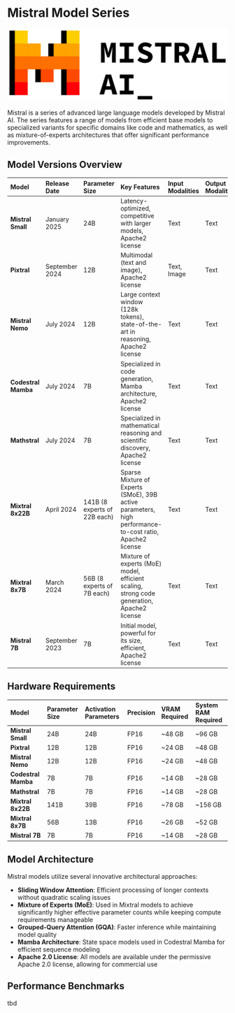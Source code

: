 # Mistral Model Series

![Mistral Logo](../../assets/images/models/mistral-logo.png)

Mistral is a series of advanced large language models developed by Mistral AI. The series features a range of models from efficient base models to specialized variants for specific domains like code and mathematics, as well as mixture-of-experts architectures that offer significant performance improvements.

## Model Versions Overview

| Model | Release Date | Parameter Size | Key Features | Input Modalities | Output Modalities |
|:------|:-------------|:---------------|:-------------|:-----------------|:------------------|
| **Mistral Small** | January 2025 | 24B | Latency-optimized, competitive with larger models, Apache2 license | Text | Text |
| **Pixtral** | September 2024 | 12B | Multimodal (text and image), Apache2 license | Text, Image | Text |
| **Mistral Nemo** | July 2024 | 12B | Large context window (128k tokens), state-of-the-art in reasoning, Apache2 license | Text | Text |
| **Codestral Mamba** | July 2024 | 7B | Specialized in code generation, Mamba architecture, Apache2 license | Text | Text |
| **Mathstral** | July 2024 | 7B | Specialized in mathematical reasoning and scientific discovery, Apache2 license | Text | Text |
| **Mixtral 8x22B** | April 2024 | 141B (8 experts of 22B each) | Sparse Mixture of Experts (SMoE), 39B active parameters, high performance-to-cost ratio, Apache2 license | Text | Text |
| **Mixtral 8x7B** | March 2024 | 56B (8 experts of 7B each) | Mixture of experts (MoE) model, efficient scaling, strong code generation, Apache2 license | Text | Text |
| **Mistral 7B** | September 2023 | 7B | Initial model, powerful for its size, efficient, Apache2 license | Text | Text |

## Hardware Requirements

| Model | Parameter Size | Activation Parameters | Precision | VRAM Required | System RAM Required |
|:------|:---------------|:----------------------|:----------|:--------------|:--------------------|
| **Mistral Small** | 24B | 24B | FP16 | ~48 GB | ~96 GB |
| **Pixtral** | 12B | 12B | FP16 | ~24 GB | ~48 GB |
| **Mistral Nemo** | 12B | 12B | FP16 | ~24 GB | ~48 GB |
| **Codestral Mamba** | 7B | 7B | FP16 | ~14 GB | ~28 GB |
| **Mathstral** | 7B | 7B | FP16 | ~14 GB | ~28 GB |
| **Mixtral 8x22B** | 141B | 39B | FP16 | ~78 GB | ~156 GB |
| **Mixtral 8x7B** | 56B | 13B | FP16 | ~26 GB | ~52 GB |
| **Mistral 7B** | 7B | 7B | FP16 | ~14 GB | ~28 GB |

## Model Architecture

Mistral models utilize several innovative architectural approaches:

- **Sliding Window Attention**: Efficient processing of longer contexts without quadratic scaling issues
- **Mixture of Experts (MoE)**: Used in Mixtral models to achieve significantly higher effective parameter counts while keeping compute requirements manageable
- **Grouped-Query Attention (GQA)**: Faster inference while maintaining model quality
- **Mamba Architecture**: State space models used in Codestral Mamba for efficient sequence modeling
- **Apache 2.0 License**: All models are available under the permissive Apache 2.0 license, allowing for commercial use

## Performance Benchmarks
tbd